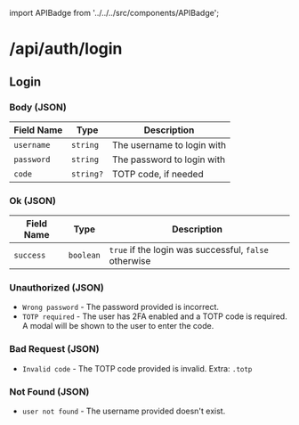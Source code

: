 import APIBadge from '../../../src/components/APIBadge';

# /api/auth/login

## <APIBadge type="POST" /> Login

### Body (JSON)

| Field Name | Type      | Description                |
| ---------- | --------- | -------------------------- |
| `username` | `string`  | The username to login with |
| `password` | `string`  | The password to login with |
| `code`     | `string?` | TOTP code, if needed       |

### <APIBadge type="200" /> Ok (JSON)

| Field Name | Type      | Description                                           |
| ---------- | --------- | ----------------------------------------------------- |
| `success`  | `boolean` | `true` if the login was successful, `false` otherwise |

### <APIBadge type="403" /> Unauthorized (JSON)

- `Wrong password` - The password provided is incorrect.
- `TOTP required` - The user has 2FA enabled and a TOTP code is required. A modal will be shown to the user to enter the code.

### <APIBadge type="400" /> Bad Request (JSON)

- `Invalid code` - The TOTP code provided is invalid. Extra: `.totp`

### <APIBadge type="404" /> Not Found (JSON)

- `user not found` - The username provided doesn't exist.